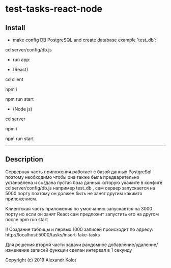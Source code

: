# test-tasks-react-node

## Install

* make config DB PostgreSQL and create database example 'test_db':

cd server/config/db.js

* run app:

* (React) 

cd client

npm i

npm run start

* (Node js) 

cd server

npm i

npm run start

---


## Description

Cерверная часть приложения работает c базой данных PostgreSql поэтому необходимо чтобы она также была предварительно установлена и создана пустая база данных которую укажите в конфиге cd server/config/db.js например test_db , сам сервер запускается на 5000 порту поэтому он должен быть не занят другим какимто приложением.

Клиентская часть приложения по умолчанию запускается на 3000 порту но если он занят React сам предложит запустить его на другом после npm run start

!! Создание таблицы и первых 1000 записей происходит по адресу: http://localhost:5000/tasks/insert-fake-tasks

Для решения второй части задачи рандомное добавление/удаление/изменение записей функции сделан интервал в 1 секунду


Copyright (c) 2019 Alexandr Kolot 
